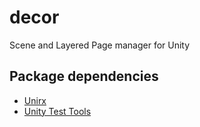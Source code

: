 # decor
Scene and Layered Page manager for Unity

## Package dependencies

- [Unirx](https://www.assetstore.unity3d.com/jp/#!/content/17276)
- [Unity Test Tools](https://www.assetstore.unity3d.com/jp/#!/content/13802)
